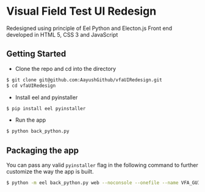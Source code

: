 # Visual Field Test UI Redesign

Redesigned using principle of Eel Python and Electon.js
Front end developed in HTML 5, CSS 3 and JavaScript


## Getting Started
- Clone the repo and cd into the directory
```sh
$ git clone git@github.com:AayushGithub/vfaUIRedesign.git
$ cd vfaUIRedesign
```

- Install eel and pyinstaller

```sh
$ pip install eel pyinstaller
```

- Run the app

```sh
$ python back_python.py
```

## Packaging the app
You can pass any valid `pyinstaller` flag in the following command to further customize the way the app is built.
```sh
$ python -m eel back_python.py web --noconsole --onefile --name VFA_GUI
```
